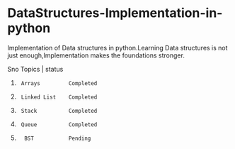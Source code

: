 # DataStructures-Implementation-in-python
Implementation of Data structures in python.Learning Data structures is not just enough,Implementation makes the foundations stronger.

Sno       Topics     |    status
           
            
  1)      Arrays         Completed
  2)      Linked List    Completed
  3)      Stack          Completed
  4)      Queue          Completed
  5)       BST           Pending
